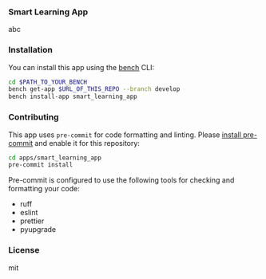 ### Smart Learning App

abc

### Installation

You can install this app using the [bench](https://github.com/frappe/bench) CLI:

```bash
cd $PATH_TO_YOUR_BENCH
bench get-app $URL_OF_THIS_REPO --branch develop
bench install-app smart_learning_app
```

### Contributing

This app uses `pre-commit` for code formatting and linting. Please [install pre-commit](https://pre-commit.com/#installation) and enable it for this repository:

```bash
cd apps/smart_learning_app
pre-commit install
```

Pre-commit is configured to use the following tools for checking and formatting your code:

- ruff
- eslint
- prettier
- pyupgrade

### License

mit
